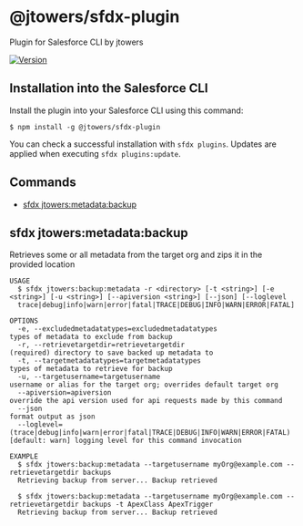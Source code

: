 @jtowers/sfdx-plugin
====================

Plugin for Salesforce CLI by jtowers

[![Version](https://img.shields.io/npm/v/@jtowers/sfdx-plugin.svg)](https://npmjs.org/package/@jtowers/sfdx-plugin)

## Installation into the Salesforce CLI

Install the plugin into your Salesforce CLI using this command:

```sh-session
$ npm install -g @jtowers/sfdx-plugin
```

You can check a successful installation with `sfdx plugins`. Updates are applied when executing `sfdx plugins:update`.

## Commands

- [sfdx jtowers:metadata:backup](#sfdx-jtowersmetadatabackup)

## sfdx jtowers:metadata:backup
Retrieves some or all metadata from the target org and zips it in the provided location

```sh-session
USAGE
  $ sfdx jtowers:backup:metadata -r <directory> [-t <string>] [-e <string>] [-u <string>] [--apiversion <string>] [--json] [--loglevel
  trace|debug|info|warn|error|fatal|TRACE|DEBUG|INFO|WARN|ERROR|FATAL]

OPTIONS
  -e, --excludedmetadatatypes=excludedmetadatatypes                                 types of metadata to exclude from backup
  -r, --retrievetargetdir=retrievetargetdir                                         (required) directory to save backed up metadata to
  -t, --targetmetadatatypes=targetmetadatatypes                                     types of metadata to retrieve for backup
  -u, --targetusername=targetusername                                               username or alias for the target org; overrides default target org
  --apiversion=apiversion                                                           override the api version used for api requests made by this command
  --json                                                                            format output as json
  --loglevel=(trace|debug|info|warn|error|fatal|TRACE|DEBUG|INFO|WARN|ERROR|FATAL)  [default: warn] logging level for this command invocation

EXAMPLE
  $ sfdx jtowers:backup:metadata --targetusername myOrg@example.com --retrievetargetdir backups 
  Retrieving backup from server... Backup retrieved

  $ sfdx jtowers:backup:metadata --targetusername myOrg@example.com --retrievetargetdir backups -t ApexClass ApexTrigger
  Retrieving backup from server... Backup retrieved
```

